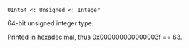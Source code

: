 ```
UInt64 <: Unsigned <: Integer
```

64-bit unsigned integer type.

Printed in hexadecimal, thus 0x000000000000003f == 63.
